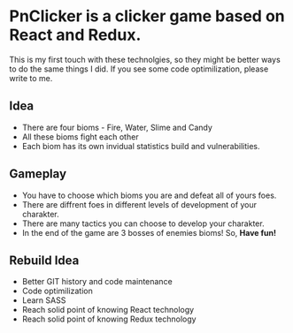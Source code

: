 # PnClicker is a clicker game based on React and Redux.

 This is my first touch with these technolgies, so they might be better
 ways to do the same things I did. If you see some code optimilization, please write to me.

## Idea
 - There are four bioms - Fire, Water, Slime and Candy
 - All these bioms fight each other
 - Each biom has its own invidual statistics build and vulnerabilities.

## Gameplay
 - You have to choose which bioms you are and defeat all of yours foes.
 - There are diffrent foes in different levels of development of your
   charakter.
 - There are many tactics you can choose to develop your charakter.
 - In the end of the game are 3 bosses of enemies bioms!
    So, **Have fun!**

## Rebuild Idea
 - Better GIT history and code maintenance
 - Code optimilization
 - Learn SASS
 - Reach solid point of knowing React technology
 - Reach solid point of knowing Redux technology


